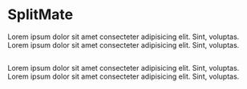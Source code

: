 # SplitMate

Lorem ipsum dolor sit amet consecteter adipisicing elit. Sint, voluptas.
Lorem ipsum dolor sit amet consecteter adipisicing elit. Sint, voluptas.

##

Lorem ipsum dolor sit amet consecteter adipisicing elit. Sint, voluptas.
Lorem ipsum dolor sit amet consecteter adipisicing elit. Sint, voluptas.
